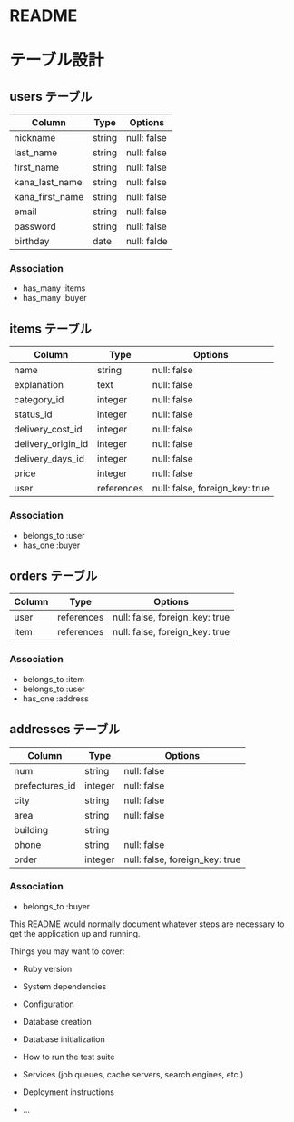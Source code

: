 # README

# テーブル設計

## users テーブル

| Column          | Type    | Options     |
| ----------------| ------  | ----------- |
| nickname        | string  | null: false |
| last_name       | string  | null: false |
| first_name      | string  | null: false |
| kana_last_name  | string  | null: false |
| kana_first_name | string  | null: false |
| email           | string  | null: false |
| password        | string  | null: false |
| birthday        | date    | null: falde |

### Association

- has_many :items
- has_many :buyer

## items テーブル

| Column                   | Type       | Options                        |
| -------------------------| ---------- | ------------------------------ |
| name                     | string     | null: false                    |
| explanation              | text       | null: false                    |
| category_id              | integer    | null: false                    |
| status_id                | integer    | null: false                    |
| delivery_cost_id         | integer    | null: false                    |
| delivery_origin_id       | integer    | null: false                    |
| delivery_days_id         | integer    | null: false                    |
| price                    | integer    | null: false                    |
| user                     | references | null: false, foreign_key: true |

### Association

- belongs_to :user
- has_one :buyer

## orders テーブル

| Column  | Type       | Options                       |
| ------- | ---------- | ----------------------------- |
| user    | references | null: false, foreign_key: true|
| item    | references | null: false, foreign_key: true|

### Association

- belongs_to :item
- belongs_to :user
- has_one :address

## addresses テーブル

| Column         | Type       | Options                      |
| -------------- | ---------- | ---------------------------- |
| num            | string     | null: false                  |
| prefectures_id | integer    | null: false                  |
| city           | string     | null: false                  |
| area           | string     | null: false                  |
| building       | string     |                              |
| phone          | string     | null: false                  |
| order          | integer    |null: false, foreign_key: true|

### Association
- belongs_to :buyer

This README would normally document whatever steps are necessary to get the
application up and running.

Things you may want to cover:

* Ruby version

* System dependencies

* Configuration

* Database creation

* Database initialization

* How to run the test suite

* Services (job queues, cache servers, search engines, etc.)

* Deployment instructions

* ...
